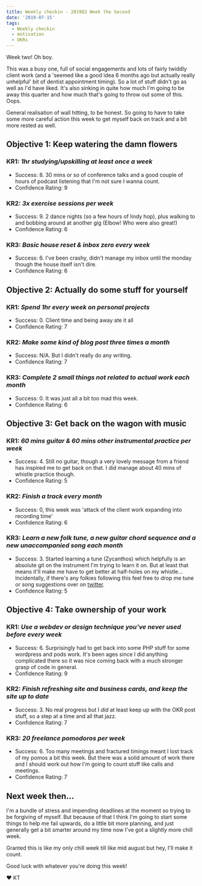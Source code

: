 ```yaml
---
title: Weekly checkin - 2019Q3 Week the Second
date: '2019-07-15'
tags:
  - Weekly checkin
  - motivation
  - OKRs
---
```


Week two! Oh boy.

This was a busy one, full of social engagements and lots of fairly twiddly client work (and a 'seemed like a good idea 6 months ago but actually really unhelpful' bit of dentist appointment timing). So a lot of stuff didn't go as well as I'd have liked. It's also sinking in quite how much I'm going to be away this quarter and how much that's going to throw out some of this. Oops.

General realisation of wall hitting, to be honest. So going to have to take some more careful action this week to get myself back on track and a bit more rested as well.

## Objective 1: Keep watering the damn flowers
### KR1: *1hr studying/upskilling at least once a week*
- Success: 8. 30 mins or so of conference talks and a good couple of hours of podcast listening that I'm not sure I wanna count.
- Confidence Rating: 9
### KR2: *3x exercise sessions per week*
- Success: 9. 2 dance nights (so a few hours of lindy hop), plus walking to and bobbing around at another gig (Elbow! Who were also great!)
- Confidence Rating: 6
### KR3: *Basic house reset & inbox zero every week*
- Success: 6. I've been crashy, didn't manage my inbox until the monday though the house itself isn't dire.
- Confidence Rating: 6


## Objective 2: Actually do some stuff for yourself
### KR1: *Spend 1hr every week on personal projects*
- Success: 0. Client time and being away ate it all
- Confidence Rating: 7
### KR2: *Make some kind of blog post three times a month*
- Success: N/A. But I didn't really do any writing.
- Confidence Rating: 7
### KR3: *Complete 2 small things not related to actual work each month*
- Success: 0. It was just all a bit too mad this week.
- Confidence Rating: 6


## Objective 3: Get back on the wagon with music
### KR1: *60 mins guitar & 60 mins other instrumental practice per week*
- Success: 4. Still no guitar, though a very lovely message from a friend has inspired me to get back on that. I did manage about 40 mins of whistle practice though.
- Confidence Rating: 5
### KR2: *Finish a track every month*
- Success: 0, this week was 'attack of the client work expanding into recording time'
- Confidence Rating: 6
### KR3: *Learn a new folk tune, a new guitar chord sequence and a new unaccompanied song each month*
- Success: 3. Started learning a tune (Zycanthos) which helpfully is an absolute git on the instrument I'm trying to learn it on. But at least that means it'll make me have to get better at half-holes on my whistle... Incidentally, if there's any folkies following this feel free to drop me tune or song suggestions over on [twitter](https://twitter.com/kilotango).
- Confidence Rating: 5


## Objective 4: Take ownership of your work
### KR1: *Use a webdev or design technique you’ve never used before every week*
- Success: 6. Surprisingly had to get back into some PHP stuff for some wordpress and pods work. It's been ages since I did anything complicated there so it was nice coming back with a much stronger grasp of code in general.
- Confidence Rating: 9
### KR2: *Finish refreshing site and business cards, and keep the site up to date*
- Success: 3. No real progress but I *did* at least keep up with the OKR post stuff, so a step at a time and all that jazz.
- Confidence Rating: 7
### KR3: *20 freelance pomodoros per week*
- Success: 6. Too many meetings and fractured timings meant I lost track of my pomos a bit this week. But there was a solid amount of work there and I should work out how I'm going to count stuff like calls and meetings.
- Confidence Rating: 7

## Next week then...

I'm a bundle of stress and impending deadlines at the moment so trying to be forgiving of myself. But because of that I think I'm going to start some things to help me fail upwards, do a little bit more planning, and just generally get a bit smarter around my time now I've got a slightly more chill week.

Granted this is like my only chill week till like mid august but hey, I'll make it count.

Good luck with whatever you're doing this week!

&#9829; KT
